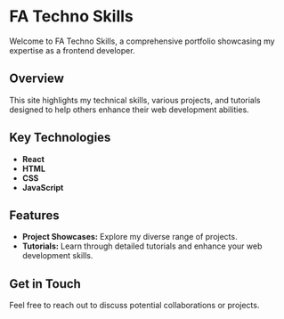 # FA Techno Skills

Welcome to FA Techno Skills, a comprehensive portfolio showcasing my expertise as a frontend developer.

## Overview

This site highlights my technical skills, various projects, and tutorials designed to help others enhance their web development abilities.

## Key Technologies

- **React**
- **HTML**
- **CSS**
- **JavaScript**

## Features

- **Project Showcases:** Explore my diverse range of projects.
- **Tutorials:** Learn through detailed tutorials and enhance your web development skills.

## Get in Touch

Feel free to reach out to discuss potential collaborations or projects.
